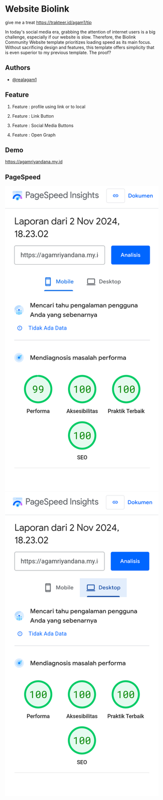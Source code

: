 
# Website Biolink
give me a treat
https://trakteer.id/agam1/tip

In today's social media era, grabbing the attention of internet users is a big challenge, especially if our website is slow. Therefore, the Biolink Community Website template prioritizes loading speed as its main focus. Without sacrificing design and features, this template offers simplicity that is even superior to my previous template. The proof?


## Authors

- [@realagam1](https://www.instagram.com/realagam1/)

## Feature
1. Feature : profile using link or to local 

2. Feature : Link Button

3. Feature  : Social Media Buttons

4. Feature  : Open Graph

## Demo

https://agamriyandana.my.id


## PageSpeed 
<img src="Screenshot_2024-11-02-18-23-47-053_com.android.chrome.png" />
<img src="Screenshot_2024-11-02-18-24-09-160_com.android.chrome.png" />

